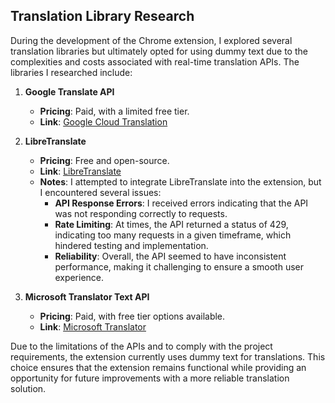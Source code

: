 ## Translation Library Research

During the development of the Chrome extension, I explored several translation libraries but ultimately opted for using dummy text due to the complexities and costs associated with real-time translation APIs. The libraries I researched include:

1. **Google Translate API**
   - **Pricing**: Paid, with a limited free tier.
   - **Link**: [Google Cloud Translation](https://cloud.google.com/translate)

2. **LibreTranslate**
   - **Pricing**: Free and open-source.
   - **Link**: [LibreTranslate](https://libretranslate.com/)
   - **Notes**: I attempted to integrate LibreTranslate into the extension, but I encountered several issues:
     - **API Response Errors**: I received errors indicating that the API was not responding correctly to requests.
     - **Rate Limiting**: At times, the API returned a status of 429, indicating too many requests in a given timeframe, which hindered testing and implementation.
     - **Reliability**: Overall, the API seemed to have inconsistent performance, making it challenging to ensure a smooth user experience.

3. **Microsoft Translator Text API**
   - **Pricing**: Paid, with free tier options available.
   - **Link**: [Microsoft Translator](https://azure.microsoft.com/en-us/services/cognitive-services/translator/)
     
Due to the limitations of the APIs and to comply with the project requirements, the extension currently uses dummy text for translations. This choice ensures that the extension remains functional while providing an opportunity for future improvements with a more reliable translation solution.

